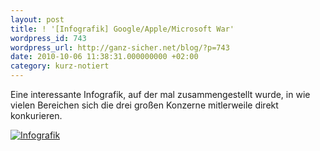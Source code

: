 ```yaml
---
layout: post
title: ! '[Infografik] Google/Apple/Microsoft War'
wordpress_id: 743
wordpress_url: http://ganz-sicher.net/blog/?p=743
date: 2010-10-06 11:38:31.000000000 +02:00
category: kurz-notiert
---
```

Eine interessante Infografik, auf der mal zusammengestellt wurde, in wie vielen Bereichen sich die drei großen Konzerne mitlerweile direkt konkurieren.

<a href="http://cache.gawkerassets.com/assets/images/4/2010/04/versus15.jpg" target="_blank"><img class="borderimg" src="{{site.url}}/wp-content/uploads/info_google_ms_apple.jpg" alt="Infografik" /></a>
